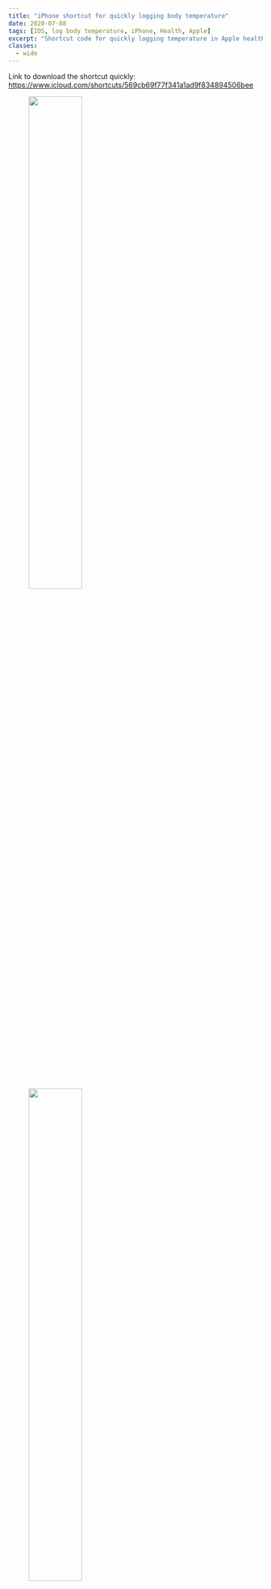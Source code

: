 ```yaml
---
title: "iPhone shortcut for quickly logging body temperature"
date: 2020-07-08
tags: [IOS, log body temperature, iPhone, Health, Apple]
excerpt: "Shortcut code for quickly logging temperature in Apple health app"
classes:
  - wide
---
```

Link to download the shortcut quickly: https://www.icloud.com/shortcuts/569cb69f77f341a1ad9f834894506bee
<figure>
    <img width="50%" src="{{ site.url }}{{ site.baseurl }}/images/iosShortcuts/Fig2.jpg">
</figure>

<figure>
    <img width="50%" src="{{ site.url }}{{ site.baseurl }}/images/iosShortcuts/Fig3.jpg">
</figure>

NOTE: You may have to toggle "Allow Untrusted Shortcuts" in your Settings -> Shortcuts


<figure>
    <img width="50%" src="{{ site.url }}{{ site.baseurl }}/images/iosShortcuts/Fig0.jpg">
</figure>